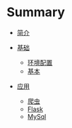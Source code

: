 # Summary

* [简介](README.md)

* [基础]()
    * [环境配置](./BASE/Environment.md)
    * [基本](./BASE/Basic.md)

* [应用]()
    * [爬虫](./应用/Spider.md)
    * [Flask](./应用/Flask.md)
    * [MySql](./应用/PyMySql.md)


    